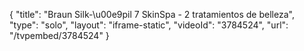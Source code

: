 {
    "title": "Braun Silk-\u00e9pil 7 SkinSpa - 2 tratamientos de belleza",
    "type": "solo",
    "layout": "iframe-static",
    "videoId": "3784524",
    "url": "\/tvpembed\/3784524"
}